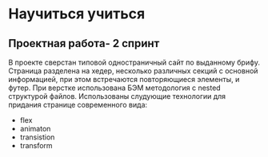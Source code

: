 ﻿# Научиться учиться

## Проектная работа- 2 спринт

В проекте сверстан типовой одностраничный сайт по выданному брифу. Страница разделена на хедер, несколько различных секций с основной информацией, при этом встречаются повторяющиеся элементы, и футер. При верстке использована БЭМ методология с nested структурой файлов.
Использованы слудующие технологии для придания странице современного вида:

- flex
- animaton
- transistion
- transform
